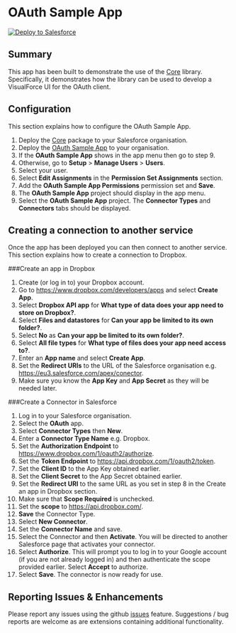 OAuth Sample App
================

<a href="https://githubsfdeploy.herokuapp.com?owner=financialforcedev&repo=ffhttp-core-samples">
    <img alt="Deploy to Salesforce"
        src="https://raw.githubusercontent.com/afawcett/githubsfdeploy/master/src/main/webapp/resources/img/deploy.png">
</a>

Summary
-------
This app has been built to demonstrate the use of the [Core](https://github.com/financialforcedev/ffhttp-core)  library. Specifically, it demonstrates how the library can be used to develop a VisualForce UI for the OAuth client.

Configuration
-------------

This section explains how to configure the OAuth Sample App.

1. Deploy the [Core](https://githubsfdeploy.herokuapp.com?owner=financialforcedev&repo=ffhttp-core) package to your Salesforce organisation.
2. Deploy the [OAuth Sample App](https://githubsfdeploy.herokuapp.com?owner=financialforcedev&repo=ffhttp-core-samples) to your organisation.
3. If the **OAuth Sample App** shows in the app menu then go to step 9.
4. Otherwise, go to **Setup** > **Manage Users** > **Users**.
5. Select your user.
6. Select **Edit Assignments** in the **Permission Set Assignments** section.
7. Add the **OAuth Sample App Permissions** permission set and **Save**.
8. The **OAuth Sample App** project should display in the app menu. 
9. Select the **OAuth Sample App** project. The **Connector Types** and **Connectors** tabs should be displayed.

Creating a connection to another service
----------------------------------------
Once the app has been deployed you can then connect to another service. This section explains how to create a connection to Dropbox.

###Create an app in Dropbox

1. Create (or log in to) your Dropbox account.
2. Go to https://www.dropbox.com/developers/apps and select **Create App**.
3. Select **Dropbox API app** for **What type of data does your app need to store on Dropbox?**.
4. Select **Files and datastores** for **Can your app be limited to its own folder?**.
5. Select **No** as **Can your app be limited to its own folder?**.
6. Select **All file types** for **What type of files does your app need access to?**.
7. Enter an **App name** and select **Create App**.
8. Set the **Redirect URIs** to the URL of the Salesforce organisation e.g. https://eu3.salesforce.com/apex/conector.
9. Make sure you know the **App Key** and **App Secret** as they will be needed later.

###Create a Connector in Salesforce
1. Log in to your Salesforce organisation.
2. Select the **OAuth** app.
3. Select **Connector Types** then **New**.
4. Enter a **Connector Type Name** e.g. Dropbox.
5. Set the **Authorization Endpoint** to https://www.dropbox.com/1/oauth2/authorize. 
6. Set the **Token Endpoint** to https://api.dropbox.com/1/oauth2/token.
7. Set the **Client ID** to the App Key obtained earlier.
8. Set the **Client Secret** to the App Secret obtained earlier.
9. Set the **Redirect URI** to the same URL as you set in step 8 in the Create an app in Dropbox section.
10. Make sure that **Scope Required** is unchecked.
11. Set the **scope** to https://api.dropbox.com/.
12. **Save** the Connector Type.
13. Select **New Connector**.
14. Set the **Connector Name** and save. 
15. Select the Connector and then **Activate**. You will be directed to another Salesforce page that activates your connector.
16. Select **Authorize**. This will prompt you to log in to your Google account (if you are not already logged in) and then authenticate the scope provided earlier. Select **Accept** to authorize. 
17. Select **Save**. The connector is now ready for use.

Reporting Issues & Enhancements
-------------------------------

Please report any issues using the github [issues](https://github.com/financialforcedev/ffhttp-core-samples/issues) feature. Suggestions / bug reports are welcome as are extensions containing additional functionality.
